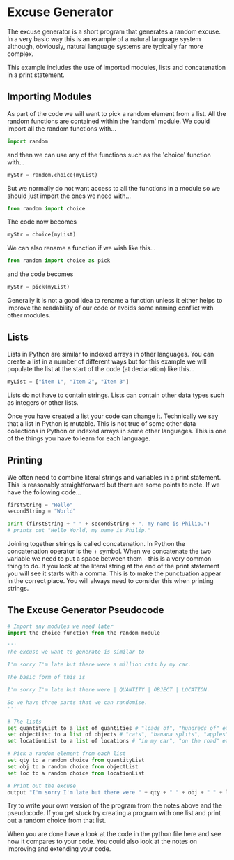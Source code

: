 # Excuse Generator

The excuse generator is a short program that generates a random excuse. In a very basic way this is an example of a natural language system although, obviously, natural language systems are typically far more complex.

This example includes the use of imported modules, lists and concatenation in a print statement.

## Importing Modules

As part of the code we will want to pick a random element from a list. All the random functions are contained within the 'random' module. We could import all the random functions with...

```python
import random
```

and then we can use any of the functions such as the 'choice' function with...

```python
myStr = random.choice(myList)
```

But we normally do not want access to all the functions in a module so we should just import the ones we need with...

```python
from random import choice
```

The code now becomes

```python
myStr = choice(myList)
```

We can also rename a function if we wish like this...

```python
from random import choice as pick
```

and the code becomes

```python
myStr = pick(myList)
```

Generally it is not a good idea to rename a function unless it either helps to improve the readability of our code or avoids some naming conflict with other modules.

## Lists

Lists in Python are similar to indexed arrays in other languages. You can create a list in a number of different ways but for this example we will populate the list at the start of the code (at declaration) like this...

```python
myList = ["item 1", "Item 2", "Item 3"]
```

Lists do not have to contain strings. Lists can contain other data types such as integers or other lists.

Once you have created a list your code can change it. Technically we say that a list in Python is mutable. This is not true of some other data collections in Python or indexed arrays in some other languages. This is one of the things you have to learn for each language.

## Printing

We often need to combine literal strings and variables in a print statement. This is reasonably straightforward but there are some points to note. If we have the following code...

```python
firstString = "Hello"
secondString = "World"

print (firstString + " " + secondString + ", my name is Philip.")
# prints out "Hello World, my name is Philip."
```

Joining together strings is called concatenation. In Python the concatenation operator is the + symbol. When we concatenate the two variable we need to put a space between them - this is a very common thing to do. If you look at the literal string at the end of the print statement you will see it starts with a comma. This is to make the punctuation appear in the correct place. You will always need to consider this when printing strings.

## The Excuse Generator Pseudocode

```python
# Import any modules we need later
import the choice function from the random module

'''
The excuse we want to generate is similar to

I'm sorry I'm late but there were a million cats by my car.

The basic form of this is

I'm sorry I'm late but there were | QUANTITY | OBJECT | LOCATION.

So we have three parts that we can randomise.
'''

# The lists
set quantityList to a list of quantities # "loads of", "hundreds of" etc
set objectList to a list of objects # "cats", "banana splits", "apples" etc
set locationList to a list of locations # "in my car", "on the road" etc

# Pick a random element from each list 
set qty to a random choice from quantityList
set obj to a random choice from objectList
set loc to a random choice from locationList

# Print out the excuse
output "I'm sorry I'm late but there were " + qty + " " + obj + " " + loc + "."
```

Try to write your own version of the program from the notes above and the pseudocode. If you get stuck try creating a program with one list and print out a random choice from that list.

When you are done have a look at the code in the python file here and see how it compares to your code. You could also look at the notes on improving and extending your code.